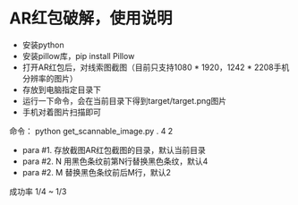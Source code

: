 # AR红包破解，使用说明
* 安装python
* 安装pillow库，pip install Pillow
* 打开AR红包后，对线索图截图（目前只支持1080 * 1920，1242 * 2208手机分辨率的图片）
* 存放到电脑指定目录下
* 运行一下命令，会在当前目录下得到target/target.png图片
* 手机对着图片扫描即可

命令：
python get_scannable_image.py . 4 2

* para #1. 存放截图AR红包截图的目录，默认当前目录
* para #2. N 用黑色条纹前第N行替换黑色条纹，默认4
* para #2. M 替换黑色条纹前后M行，默认2

成功率 1/4 ~ 1/3